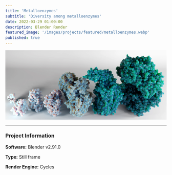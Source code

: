 ```yaml
---
title: 'Metalloenzymes'
subtitle: 'Diversity among metalloenzymes'
date: 2022-03-29 01:00:00
description: Blender Render
featured_image: '/images/projects/featured/metalloenzymes.webp'
published: true
---
```


![](/images/projects/full_size/metalloenzymes.webp)

---

### Project Information

**Software:** Blender v2.91.0

**Type:** Still frame

**Render Engine:** Cycles
